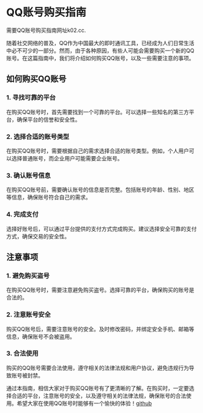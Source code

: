 # QQ账号购买指南

需要QQ账号购买指南网址k02.cc.

随着社交网络的普及，QQ作为中国最大的即时通讯工具，已经成为人们日常生活中必不可少的一部分。然而，由于各种原因，有些人可能会需要购买一个新的QQ账号。在这篇指南中，我们将介绍如何购买QQ账号，以及一些需要注意的事项。

## 如何购买QQ账号

### 1. 寻找可靠的平台

在购买QQ账号时，首先需要找到一个可靠的平台。可以选择一些知名的第三方平台，确保平台的信誉和安全性。

### 2. 选择合适的账号类型

在购买QQ账号时，需要根据自己的需求选择合适的账号类型。例如，个人用户可以选择普通账号，而企业用户可能需要企业账号。

### 3. 确认账号信息

在购买QQ账号前，需要确认账号的信息是否完整。包括账号的年龄、性别、地区等信息，确保账号符合自己的需求。

### 4. 完成支付

选择好账号后，可以通过平台提供的支付方式完成购买。建议选择安全可靠的支付方式，确保交易的安全性。

## 注意事项

### 1. 避免购买盗号

在购买QQ账号时，需要注意避免购买盗号。选择可靠的平台，确保购买的账号是合法的。

### 2. 注意账号安全

购买QQ账号后，需要注意账号的安全。及时修改密码，并绑定安全手机、邮箱等信息，确保账号不会被盗用。

### 3. 合法使用

购买的QQ账号需要合法使用，遵守相关的法律法规和用户协议，避免违规行为导致账号被封禁。

通过本指南，相信大家对于购买QQ账号有了更清晰的了解。在购买时，一定要选择合适的平台，注意账号的安全，以及遵守相关的法律法规，确保账号的合法使用。希望大家在使用QQ账号时能够有一个愉快的体验！[github](https://github.com)